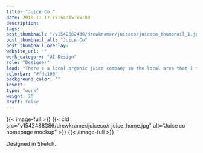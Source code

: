 ```yaml
---
title: "Juice Co."
date: 2018-11-17T15:54:15-05:00
description:
tags:
post_thumbnail: "/v1542562430/drewkramer/juiceco/juiceco_thumbnail_1.jpg"
post_thumbnail_alt: "Juice Co"
post_thumbnail_overlay: 
website_url: ""
work_category: "UI Design"
role: "Designer"
lead: "There's a local organic juice company in the local area that I thought had a really cool brand and excellent product. For fun, I wanted to redesign their current website homepage just to see what I could come up with. This design mockup is the result."
colorbar: "#fdc100"
background_color: ""
invert:
type: "work"
weight: 20
draft: false
---
```


{{< image-full >}}
{{< cld src="v1542488386/drewkramer/juiceco/rijuice_home.jpg" alt="Juice co homepage mockup" >}}
{{< /image-full >}}

Designed in Sketch.